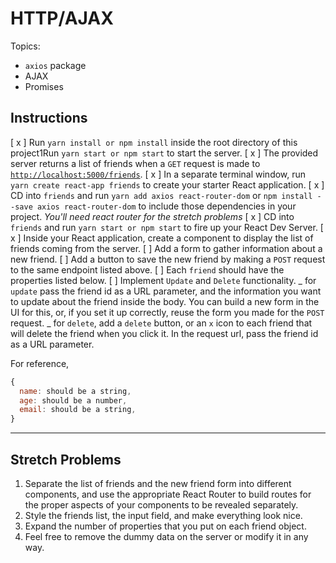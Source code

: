 # HTTP/AJAX

Topics:

- `axios` package
- AJAX
- Promises

## Instructions

[ x ] Run `yarn install or npm install` inside the root directory of this project1Run `yarn start or npm start` to start the server.
[ x ] The provided server returns a list of friends when a `GET` request is made to [`http://localhost:5000/friends`](http://localhost:5000/friends).
[ x ] In a separate terminal window, run `yarn create react-app friends` to create your starter React application.
[ x ] CD into `friends` and run `yarn add axios react-router-dom` or `npm install --save axios react-router-dom` to include those dependencies in your project. _You'll need react router for the stretch problems_
[ x ] CD into `friends` and run `yarn start or npm start` to fire up your React Dev Server.
[ x ] Inside your React application, create a component to display the list of friends coming from the server.
[ ] Add a form to gather information about a new friend.
[ ] Add a button to save the new friend by making a `POST` request to the same endpoint listed above.
[ ] Each `friend` should have the properties listed below.
[ ] Implement `Update` and `Delete` functionality.
_ for `update` pass the friend id as a URL parameter, and the information you want to update about the friend inside the body. You can build a new form in the UI for this, or, if you set it up correctly, reuse the form you made for the `POST` request.
_ for `delete`, add a `delete` button, or an `x` icon to each friend that will delete the friend when you click it. In the request url, pass the friend id as a URL parameter.

For reference,

```js
{
  name: should be a string,
  age: should be a number,
  email: should be a string,
}
```

---

## Stretch Problems

1.  Separate the list of friends and the new friend form into different components, and use the appropriate React Router to build routes for the proper aspects of your components to be revealed separately.
1.  Style the friends list, the input field, and make everything look nice.
1.  Expand the number of properties that you put on each friend object.
1.  Feel free to remove the dummy data on the server or modify it in any way.
